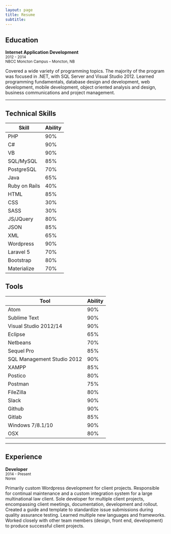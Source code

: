 ```yaml
---
layout: page
title: Resume
subtitle:
---
```


## Education

**Internet Application Development**  
<small>2012 - 2014</small>  
<small>NBCC Moncton Campus – Moncton, NB</small>

Covered a wide variety of programming topics. The majority of the program was focused in .NET, with SQL Server and Visual Studio 2012. Learned programming fundamentals, database design and development, web development, mobile development, object oriented analysis and design, business communications and project management.

---

## Technical Skills

| Skill         | Ability       |
| ------------- | ------------- |
| PHP           | 90%           |
| C#            | 90%           |
| VB            | 90%           |
| SQL/MySQL     | 85%           |
| PostgreSQL    | 70%           |
| Java          | 65%           |
| Ruby on Rails | 40%           |
| HTML          | 85%           |
| CSS           | 30%           |
| SASS          | 30%           |
| JS/JQuery     | 80%           |
| JSON          | 85%           |
| XML           | 65%           |
| Wordpress     | 90%           |
| Laravel 5     | 70%           |
| Bootstrap     | 80%           |
| Materialize   | 70%           |

## Tools

| Tool                       | Ability                    |
| -------------------------- | -------------------------- |
| Atom                       | 90%                        |
| Sublime Text               | 90%                        |
| Visual Studio 2012/14      | 90%                        |
| Eclipse                    | 65%                        |
| Netbeans                   | 70%                        |
| Sequel Pro                 | 85%                        |
| SQL Management Studio 2012 | 90%                        |
| XAMPP                      | 85%                        |
| Postico                    | 80%                        |
| Postman                    | 75%                        |
| FileZilla                  | 80%                        |
| Slack                      | 90%                        |
| Github                     | 90%                        |
| Gitlab                     | 85%                        |
| Windows 7/8.1/10           | 90%                        |
| OSX                        | 80%                        |

---

## Experience

**Developer**  
<small>2014 - Present</small>  
<small>Norex</small>

Primarily custom Wordpress development for client projects. Responsible for continual maintenance and a custom integration system for a large multinational law client. Sole developer for multiple client projects, encompassing client meetings, documentation, development and rollout. Created a guide and template to standardize issue submissions during quality assurance testing. Learned multiple new languages and frameworks. Worked closely with other team members (design, front end, development) to produce successful client projects.
